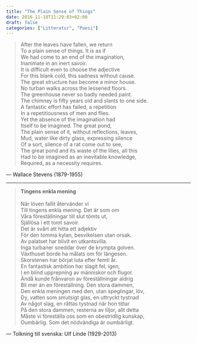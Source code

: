 ```yaml
---
title: "The Plain Sense of Things"
date: 2016-11-18T11:29:03+02:00
draft: false
categories: ["Litteratur", "Poesi"]
---
```


> After the leaves have fallen, we return  
> To a plain sense of things. It is as if  
> We had come to an end of the imagination,  
> Inanimate in an inert savoir.  
> It is difficult even to choose the adjective  
> For this blank cold, this sadness without cause.  
> The great structure has become a minor house.  
> No turban walks across the lessened floors.  
> The greenhouse never so badly needed paint.  
> The chimney is fifty years old and slants to one side.  
> A fantastic effort has failed, a repetition  
> In a repetitiousness of men and flies.  
> Yet the absence of the imagination had  
> Itself to be imagined. The great pond,  
> The plain sense of it, without reflections, leaves,  
> Mud, water like dirty glass, expressing silence  
> Of a sort, silence of a rat come out to see,  
> The great pond and its waste of the lilies, all this  
> Had to be imagined as an inevitable knowledge,  
> Required, as a necessity requires.

— Wallace Stevens (1879-1955)

----------------------------

> **Tingens enkla mening**<br><br>
> När löven fallit återvänder vi  
> Till tingens enkla mening. Det är som om  
> Våra föreställningar till slut tömts ut,  
> Själlösa i ett tomt savoir.  
> Det är svårt att hitta ett adjektiv  
> För den tomma kylan, besvikelsen utan orsak.  
> Av palatset har blivit en utkantsvilla.  
> Inga turbaner sneddar över de krympta golven.  
> Växthuset borde ha målats om för längesen.  
> Skorstenen har börjat luta efter femti år.  
> En fantastisk ambition har slagit fel, igen,  
> I en blind upprepning av människor och flugor.  
> Ändå kunde frånvaron av föreställningar aldrig  
> Bli mer än en föreställning. Den stora dammen,  
> Den enkla meningen med den, utan speglingar, löv,  
> Dy, vatten som smutsigt glas, en uttryckt tystnad  
> Av något slag, en råttas tystnad när hon tittar  
> På den stora dammen, resterna av liljor, allt detta  
> Måste vi föreställa oss som en obestridlig kunskap,  
> Oumbärlig. Som det nödvändiga är oumbärligt.  

— Tolkning till svenska: Ulf Linde (1929-2013)
